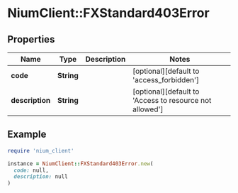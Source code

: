 # NiumClient::FXStandard403Error

## Properties

| Name | Type | Description | Notes |
| ---- | ---- | ----------- | ----- |
| **code** | **String** |  | [optional][default to &#39;access_forbidden&#39;] |
| **description** | **String** |  | [optional][default to &#39;Access to resource not allowed&#39;] |

## Example

```ruby
require 'nium_client'

instance = NiumClient::FXStandard403Error.new(
  code: null,
  description: null
)
```

